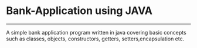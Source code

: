 # Bank-Application using JAVA
---
A simple bank application program written in java covering basic concepts such as classes, objects, constructors, getters, setters,encapsulation etc.
